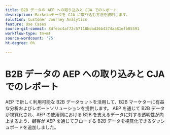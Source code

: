 ```yaml
---
title: B2B データの AEP への取り込みと CJA でのレポート
description: Marketoデータを CJA に取り込む方法を説明します。
solution: Customer Journey Analytics
feature: Use Cases
source-git-commit: 8dfebc4af72c57118bdad36b4374aa81efb05591
workflow-type: tm+mt
source-wordcount: '75'
ht-degree: 0%

---
```



# B2B データの AEP への取り込みと CJA でのレポート

AEP で新しく利用可能な B2B データセットを活用して、B2B マーケターに有益な分析およびレポートソリューションを提供します。 AEP を通じて B2B データが視覚化され、AEP の使用例における B2B を支えるデータに対する透明性が向上するよう、顧客が AEP を通じてフローする B2B データを視覚化できるダッシュボードを追加しました。

